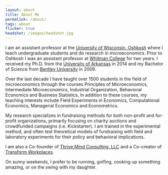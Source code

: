 ```yaml
---
layout: about
title: About Me
permalink: /about/
tags: about
flicker: true
headshot: /images/headshot.jpg
---
```


I am an assistant professor at the [University of Wisconsin, Oshkosh](https://www.uwosh.edu/) where I teach undergraduate students and do research in microeconomics. Prior to Oshkosh I was an assistant professor at [Whitman College](https://wwww.whitman.edu/) for two years. I received my Ph.D. from the [University of Arkansas](https://www.uark.edu/) in 2014 and my Bachelor of Science from [Bentley University](https://www.bentley.edu/) in 2009.

Over the last decade I have taught over 1500 students in the field of microeconomics through the courses Principles of Microeconomics, Intermediate Microeconomics, Industrial Organization, Behavioral Economics and Business Statistics. In addition to these courses, my teaching interests include Field Experiments in Economics, Computational Economics, Managerial Economics and Econometrics.

My research specializes in fundraising methods for both non-profit and for-profit organizations, primarily focusing on charity auctions and crowdfunded campaigns (i.e. Kickstarter). I am trained in the experimental method, and often test theoretical models of fundraising with field and laboratory experiments for their policy and behavioral implications.

I am also a Co-founder of [Thrive Mind Consulting, LLC](https://www.thrivemindconsulting.com/) and a Co-creator of [Transform Workplaces](https://www.transformworkplaces.com/).

On sunny weekends, I prefer to be running, golfing, cooking up something amazing, or on the swing with my daughter. 

<style>
.post-header, #talks, #workshops {
  text-align: center; /* Want the About Page header to be in the middle */
}
</style>

